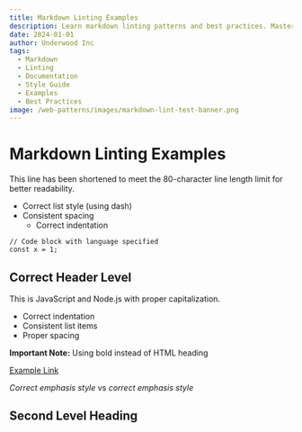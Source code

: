 ```yaml
---
title: Markdown Linting Examples
description: Learn markdown linting patterns and best practices. Master document formatting and style consistency checks.
date: 2024-01-01
author: Underwood Inc
tags:
  - Markdown
  - Linting
  - Documentation
  - Style Guide
  - Examples
  - Best Practices
image: /web-patterns/images/markdown-lint-test-banner.png
---
```


# Markdown Linting Examples

This line has been shortened to meet the 80-character line length limit for better
readability.

- Correct list style (using dash)
- Consistent spacing
  - Correct indentation

```javascript:preview
// Code block with language specified
const x = 1;
```

## Correct Header Level

This is JavaScript and Node.js with proper capitalization.

- Correct indentation
- Consistent list items
- Proper spacing

**Important Note:** Using bold instead of HTML heading

[Example Link](http://example.com)

_Correct emphasis style_ vs _correct emphasis style_

## Second Level Heading
